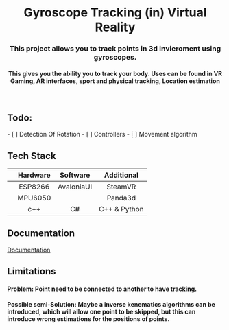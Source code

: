 <div align="center" display="inline">
  <h1>Gyroscope Tracking (in) Virtual Reality</h1>

<h3>This project allows you to track points in 3d invieroment using gyroscopes.</h3>

<h4>This gives you the ability you to track your body. Uses can be found in VR Gaming, AR interfaces, sport and physical tracking, Location estimation
</h4>
</div>


<br/>
<h2>Todo:</h2>
- [ ] Detection Of Rotation
- [ ] Controllers
- [ ] Movement algorithm

<h2> Tech Stack </h2>

||Hardware|Software|Additional|
|:---:|:---:|:---:|:---:|
||ESP8266|AvaloniaUI|SteamVR|
||MPU6050| |Panda3d|
||c++| C#| C++ & Python|


## Documentation

[Documentation](https://github.com/eGuardianDev/GRVR/wiki)

## Limitations

#### <b>Problem:</b> Point need to be connected to another to have tracking.<br>
#### <b>Possible semi-Solution:<b> Maybe a inverse kenematics algorithms can be introduced, which will allow one point to be skipped, but this can introduce wrong estimations for the positions of points.
